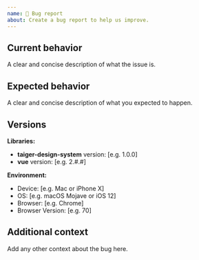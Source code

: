 ```yaml
---
name: 🐛 Bug report
about: Create a bug report to help us improve.
---
```


## Current behavior

A clear and concise description of what the issue is.

## Expected behavior

A clear and concise description of what you expected to happen.

## Versions

**Libraries:**

- **taiger-design-system** version: [e.g. 1.0.0]
- **vue** version: [e.g. 2.#.#]

**Environment:**

- Device: [e.g. Mac or iPhone X]
- OS: [e.g. macOS Mojave or iOS 12]
- Browser: [e.g. Chrome]
- Browser Version: [e.g. 70]

## Additional context

Add any other context about the bug here.
